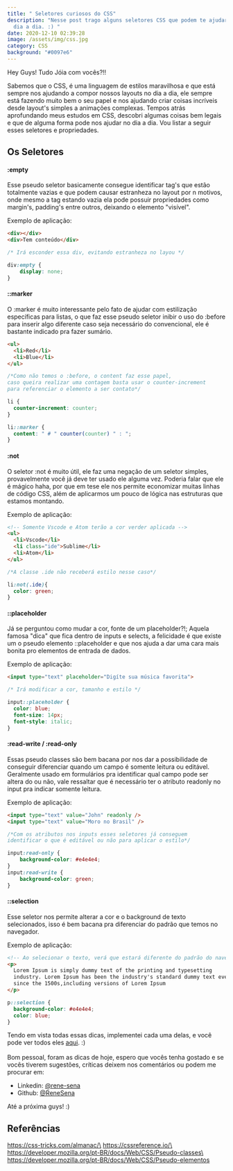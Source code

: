 ```yaml
---
title: " Seletores curiosos do CSS"
description: "Nesse post trago alguns seletores CSS que podem te ajudar no seu
  dia a dia. :) "
date: 2020-12-10 02:39:28
image: /assets/img/css.jpg
category: CSS
background: "#0097e6"
---
```

Hey Guys! Tudo Jóia com vocês?!!

Sabemos que o CSS, é uma linguagem de estilos maravilhosa e que está sempre nos ajudando a compor nossos layouts no dia a dia, ele sempre está fazendo muito bem o seu papel e nos ajudando criar coisas incríveis desde layout's simples a animações complexas. Tempos atrás aprofundando meus estudos em CSS, descobri algumas coisas bem legais e que de alguma forma pode nos ajudar no dia a dia. Vou listar a seguir esses seletores e propriedades.

## **Os Seletores**

#### **:empty**

Esse pseudo seletor basicamente consegue identificar tag's que estão totalmente vazias e que podem causar estranheza no layout por n motivos, onde mesmo a tag estando vazia ela pode possuir propriedades como margin's, padding's entre outros, deixando o elemento "visível".

Exemplo de aplicação:

```html
<div></div>
<div>Tem conteúdo</div>
```

```css
/* Irá esconder essa div, evitando estranheza no layou */

div:empty {
	display: none;
}
```

#### ::marker

O :marker é muito interessante pelo fato de ajudar com estilização específicas para listas, o que faz esse pseudo seletor inibir o uso do :before para inserir algo diferente caso seja necessário do convencional, ele é bastante indicado pra fazer sumário.

```html
<ul>
  <li>Red</li>
  <li>Blue</li>
</ul>
```

```css
/*Como não temos o :before, o content faz esse papel, 
caso queira realizar uma contagem basta usar o counter-increment 
para referenciar o elemento a ser contato*/

li {
  counter-increment: counter;
}

li::marker {
  content: " # " counter(counter) " : ";
}
```

#### :not

O seletor :not é muito útil, ele faz uma negação de um seletor simples, provavelmente você já deve ter usado ele alguma vez. Poderia falar que ele é mágico haha, por que em tese ele nos permite economizar muitas linhas de código CSS, além de aplicarmos um pouco de lógica nas estruturas que estamos montando.

Exemplo de aplicação:

```html
<!-- Somente Vscode e Atom terão a cor verder aplicada -->
<ul>
  <li>Vscode</li>
  <li class="ide">Sublime</li>
  <li>Atom</li>
</ul>
```

```css
/*A classe .ide não receberá estilo nesse caso*/

li:not(.ide){
  color: green;
}
```

#### **::placeholder**

Já se perguntou como mudar a cor, fonte de um placeholder?!; Aquela famosa "dica" que fica dentro de inputs e selects, a felicidade é que existe um o pseudo elemento ::placeholder e que nos ajuda a dar uma cara mais bonita pro elementos de entrada de dados. 

Exemplo de aplicação:

```html
<input type="text" placeholder="Digíte sua música favorita">
```

```css
/* Irá modificar a cor, tamanho e estilo */

input::placeholder {
  color: blue;
  font-size: 14px;
  font-style: italic;
}
```

#### **:read-write / :read-only**

Essas pseudo classes são bem bacana por nos dar a possibilidade de conseguir diferenciar quando um campo é somente leitura ou editável. Geralmente usado em formulários pra identificar qual campo pode ser altera do ou não, vale ressaltar que é necessário ter o atributo readonly no input pra indicar somente leitura.

Exemplo de aplicação:

```html
<input type="text" value="John" readonly />
<input type="text" value="Moro no Brasil" />  
```

```css
/*Com os atributos nos inputs esses seletores já conseguem 
identificar o que é editável ou não para aplicar o estilo*/

input:read-only {
	background-color: #e4e4e4;
}
input:read-write {
	background-color: green;
}
```

#### **::selection**

Esse seletor nos permite alterar a cor e o background de texto selecionados, isso é bem bacana pra diferenciar do padrão que temos no navegador.

Exemplo de aplicação:

```html
<!-- Ao selecionar o texto, verá que estará diferente do padrão do navegador-->
<p>
  Lorem Ipsum is simply dummy text of the printing and typesetting 
  industry. Lorem Ipsum has been the industry's standard dummy text ever 
  since the 1500s,including versions of Lorem Ipsum
</p>
```

```css
p::selection {
  background-color: #e4e4e4;
  color: blue;
}
```

Tendo em vista todas essas dicas, implementei cada uma delas, e você pode ver todos eles [aqui](https://codepen.io/ReneSena/full/VwKmLPG). :)\
\
Bom pessoal, foram as dicas de hoje, espero que vocês tenha gostado e se vocês tiverem sugestões, críticas deixem nos comentários ou podem me procurar em:

* Linkedin: [@rene-sena](https://br.linkedin.com/in/rene-sena)
* Github: [@ReneSena](https://github.com/ReneSena)

Até a próxima guys! :)

 

## Referências

https://css-tricks.com/almanac/\
https://cssreference.io/\
https://developer.mozilla.org/pt-BR/docs/Web/CSS/Pseudo-classes\
https://developer.mozilla.org/pt-BR/docs/Web/CSS/Pseudo-elementos